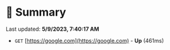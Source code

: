# 📖 Summary
Last updated: **5/9/2023, 7:40:17 AM**

- `GET` [https://google.com](https://google.com) - **Up** (461ms)
